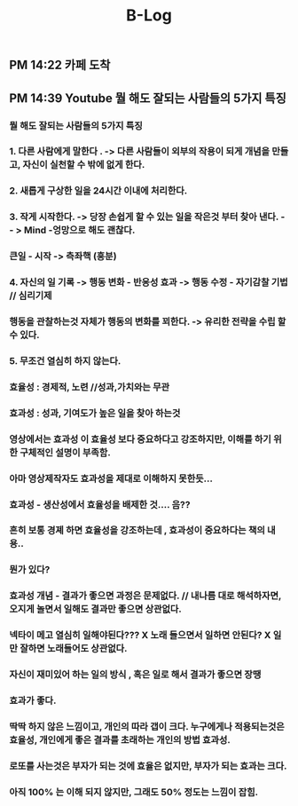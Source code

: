 ﻿---
layout: post
title: B-Log
---
## PM 14:22 카페 도착

## PM 14:39 Youtube 뭘 해도 잘되는 사람들의 5가지 특징

### 뭘 해도 잘되는 사람들의 5가지 특징
### 1. 다른 사람에게 말한다 .  -> 다른 사람들이 외부의 작용이 되게 개념을 만들고, 자신이 실천할 수 밖에 없게 한다.

### 2. 새롭게 구상한 일을 24시간 이내에 처리한다.

### 3. 작게 시작한다. -> 당장 손쉽게 할 수 있는 일을 작은것 부터 찾아 낸다. -- > Mind -엉망으로 해도 괜찮다.

### 큰일 - 시작 -> 측좌핵 (흥분)



### 4. 자신의 일 기록   -> 행동 변화 - 반응성 효과 -> 행동 수정 - 자기감찰 기법 // 심리기제
### 행동을 관찰하는것 자체가 행동의 변화를 꾀한다. -> 유리한 전략을 수립 할 수 있다.

### 5. 무조건 열심히 하지 않는다.

### 효율성 :  경제적, 노련  //성과,가치와는 무관

### 효과성 :  성과, 기여도가 높은 일을 찾아 하는것


### 영상에서는 효과성 이 효율성 보다 중요하다고 강조하지만, 이해를 하기 위한 구체적인 설명이 부족함.

### 아마 영상제작자도 효과성을 제대로 이해하지 못한듯...

### 효과성  - 생산성에서 효율성을 배제한 것.... 음??

### 흔히 보통 경졔 하면 효율성을 강조하는데 , 효과성이 중요하다는 책의 내용..

### 뭔가 있다?

### 효과성 개념 - 결과가 좋으면 과정은 문제없다.  // 내나름 대로 해석하자면, 오지게 놀면서 일해도 결과만 좋으면 상관없다.

### 넥타이 메고 열심히 일해야된다??? X 노래 들으면서 일하면 안된다? X 일만 잘하면 노래들어도 상관없다.

### 자신이 재미있어 하는 일의 방식 , 혹은 일로 해서 결과가 좋으면 장땡
### 효과가 좋다.

### 딱딱 하지 않은 느낌이고, 개인의 따라 갭이 크다. 누구에게나 적용되는것은 효율성, 개인에게 좋은 결과를 초래하는 개인의 방법 효과성.

### 로또를 사는것은 부자가 되는 것에 효율은 없지만, 부자가 되는 효과는 크다.

### 아직 100% 는 이해 되지 않지만, 그래도 50% 정도는 느낌이 잡힘.